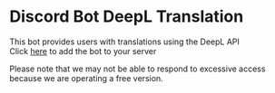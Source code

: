 # Discord Bot DeepL Translation

This bot provides users with translations using the DeepL API  
Click [here](https://discord.com/oauth2/authorize?client_id=1232607823125282866&permissions=8&scope=bot) to add the bot to your server

Please note that we may not be able to respond to excessive access because we are operating a free version.

